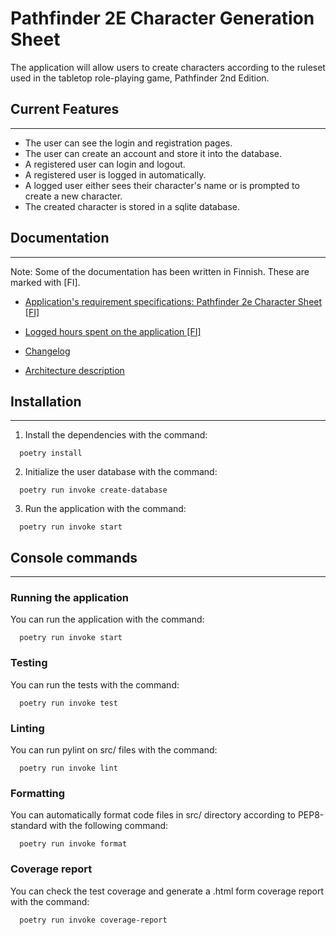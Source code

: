 # Pathfinder 2E Character Generation Sheet

The application will allow users to create characters according to the ruleset used in the tabletop role-playing game, Pathfinder 2nd Edition.

## Current Features
---
  * The user can see the login and registration pages.
  * The user can create an account and store it into the database.
  * A registered user can login and logout.
  * A registered user is logged in automatically.
  * A logged user either sees their character's name or is prompted to create a new character.
  * The created character is stored in a sqlite database.

## Documentation
---
Note: Some of the documentation has been written in Finnish. These are marked with [FI].

  * [Application's requirement specifications: Pathfinder 2e Character Sheet [FI]](https://github.com/Regularmute/ot-harjoitustyo/blob/main/dokumentaatio/vaatimusmaarittely.md)

  * [Logged hours spent on the application [FI]](https://github.com/Regularmute/ot-harjoitustyo/blob/main/dokumentaatio/tuntikirjanpito.md)

  * [Changelog](https://github.com/Regularmute/ot-harjoitustyo/blob/main/dokumentaatio/changelog.md)

  * [Architecture description](https://github.com/Regularmute/ot-harjoitustyo/blob/main/dokumentaatio/arkkitehtuuri.md)

## Installation
---
1. Install the dependencies with the command:
  ```console
    poetry install
  ```

2. Initialize the user database with the command:
  ```console
    poetry run invoke create-database
  ```

3. Run the application with the command:
  ```console
    poetry run invoke start
  ```

## Console commands
---
### Running the application

You can run the application with the command:
  ```console
    poetry run invoke start
  ```

### Testing

You can run the tests with the command:
  ```console
    poetry run invoke test
  ```

### Linting

You can run pylint on src/ files with the command:
  ```console
    poetry run invoke lint
  ```

### Formatting

You can automatically format code files in src/ directory according to PEP8-standard with the following command:
  ```console
    poetry run invoke format
  ```

### Coverage report

You can check the test coverage and generate a .html form coverage report with the command:
  ```console
    poetry run invoke coverage-report
  ```
